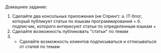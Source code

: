    Домашнее задание:
   1. Сделайте два консольных приложения (не Спринг):
    а. IT-блог, который публикует статьи по языкам программирования + 
    б. подписчик, которого интересуют статьи по определенным языкам +
   2. Сделайте возможность публиковать "статьи" по темам
   3. * Сделайте возможность клиентов подписываться и отписываться от статей по темам